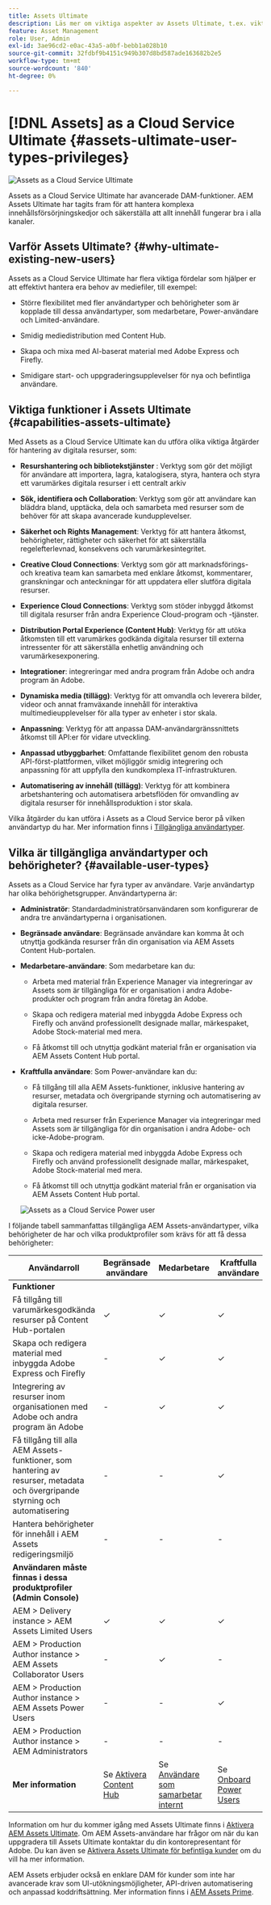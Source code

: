 ```yaml
---
title: Assets Ultimate
description: Läs mer om viktiga aspekter av Assets Ultimate, t.ex. viktiga fördelar, användartyper och behörigheter.
feature: Asset Management
role: User, Admin
exl-id: 3ae96cd2-e0ac-43a5-a0bf-bebb1a028b10
source-git-commit: 32fdbf9b4151c949b307d8bd587ade163682b2e5
workflow-type: tm+mt
source-wordcount: '840'
ht-degree: 0%

---
```


# [!DNL Assets] as a Cloud Service Ultimate {#assets-ultimate-user-types-privileges}

![Assets as a Cloud Service Ultimate](/help/assets/assets/aem-assets-ultimate-banner.png)

Assets as a Cloud Service Ultimate har avancerade DAM-funktioner. AEM Assets Ultimate har tagits fram för att hantera komplexa innehållsförsörjningskedjor och säkerställa att allt innehåll fungerar bra i alla kanaler.

## Varför Assets Ultimate? {#why-ultimate-existing-new-users}

Assets as a Cloud Service Ultimate har flera viktiga fördelar som hjälper er att effektivt hantera era behov av mediefiler, till exempel:

* Större flexibilitet med fler användartyper och behörigheter som är kopplade till dessa användartyper, som medarbetare, Power-användare och Limited-användare.

* Smidig mediedistribution med Content Hub.

* Skapa och mixa med AI-baserat material med Adobe Express och Firefly.

* Smidigare start- och uppgraderingsupplevelser för nya och befintliga användare.

## Viktiga funktioner i Assets Ultimate {#capabilities-assets-ultimate}

Med Assets as a Cloud Service Ultimate kan du utföra olika viktiga åtgärder för hantering av digitala resurser, som:

* **Resurshantering och bibliotekstjänster** &#x200B;: Verktyg som gör det möjligt för användare att importera, lagra, katalogisera, styra, hantera och styra ett varumärkes digitala resurser i ett centralt arkiv

* **Sök, identifiera och Collaboration**: Verktyg som gör att användare kan bläddra bland, upptäcka, dela och samarbeta med resurser som de behöver för att skapa avancerade kundupplevelser.

* **Säkerhet och Rights Management**: Verktyg för att hantera åtkomst, behörigheter, rättigheter och säkerhet för att säkerställa regelefterlevnad, konsekvens och varumärkesintegritet.

* **Creative Cloud Connections**: Verktyg som gör att marknadsförings- och kreativa team kan samarbeta med enklare åtkomst, kommentarer, granskningar och anteckningar för att uppdatera eller slutföra digitala resurser.

* **Experience Cloud Connections**: Verktyg som stöder inbyggd åtkomst till digitala resurser från andra Experience Cloud-program och -tjänster.

* **Distribution Portal Experience (Content Hub)**: Verktyg för att utöka åtkomsten till ett varumärkes godkända digitala resurser till externa intressenter för att säkerställa enhetlig användning och varumärkesexponering.

* **Integrationer**: integreringar med andra program från Adobe och andra program än Adobe.

* **Dynamiska media (tillägg)**: Verktyg för att omvandla och leverera bilder, videor och annat framväxande innehåll för interaktiva multimedieupplevelser för alla typer av enheter i stor skala.

* **Anpassning**: Verktyg för att anpassa DAM-användargränssnittets åtkomst till API:er för vidare utveckling.

* **Anpassad utbyggbarhet**: Omfattande flexibilitet genom den robusta API-först-plattformen, vilket möjliggör smidig integrering och anpassning för att uppfylla den kundkomplexa IT-infrastrukturen.

* **Automatisering av innehåll (tillägg)**: Verktyg för att kombinera arbetshantering och automatisera arbetsflöden för omvandling av digitala resurser för innehållsproduktion i stor skala.

Vilka åtgärder du kan utföra i Assets as a Cloud Service beror på vilken användartyp du har. Mer information finns i [Tillgängliga användartyper](#available-user-types).


## Vilka är tillgängliga användartyper och behörigheter? {#available-user-types}

Assets as a Cloud Service har fyra typer av användare. Varje användartyp har olika behörighetsgrupper. Användartyperna är:

* **Administratör**: Standardadministratörsanvändaren som konfigurerar de andra tre användartyperna i organisationen.

* **Begränsade användare**: Begränsade användare kan komma åt och utnyttja godkända resurser från din organisation via AEM Assets Content Hub-portalen.

* **Medarbetare-användare**: Som medarbetare kan du:

   * Arbeta med material från Experience Manager via integreringar av Assets som är tillgängliga för er organisation i andra Adobe-produkter och program från andra företag än Adobe.

   * Skapa och redigera material med inbyggda Adobe Express och Firefly och använd professionellt designade mallar, märkespaket, Adobe Stock-material med mera.

   * Få åtkomst till och utnyttja godkänt material från er organisation via AEM Assets Content Hub portal.

* **Kraftfulla användare**: Som Power-användare kan du:

   * Få tillgång till alla AEM Assets-funktioner, inklusive hantering av resurser, metadata och övergripande styrning och automatisering av digitala resurser.

   * Arbeta med resurser från Experience Manager via integreringar med Assets som är tillgängliga för din organisation i andra Adobe- och icke-Adobe-program.

   * Skapa och redigera material med inbyggda Adobe Express och Firefly och använd professionellt designade mallar, märkespaket, Adobe Stock-material med mera.

   * Få åtkomst till och utnyttja godkänt material från er organisation via AEM Assets Content Hub portal.

  ![Assets as a Cloud Service Power user](/help/assets/assets/assets-cs-power-users.png)

I följande tabell sammanfattas tillgängliga AEM Assets-användartyper, vilka behörigheter de har och vilka produktprofiler som krävs för att få dessa behörigheter:


| Användarroll | Begränsade användare | Medarbetare | Kraftfulla användare | Administratörer |
|---------------|----------|----------|-------------------------|---|
| **Funktioner** |
| Få tillgång till varumärkesgodkända resurser på Content Hub-portalen | ✓ | ✓ | ✓ | ✓ |
| Skapa och redigera material med inbyggda Adobe Express och Firefly | - | ✓ | ✓ | ✓ |
| Integrering av resurser inom organisationen med Adobe och andra program än Adobe | - | ✓ | ✓ | ✓ |
| Få tillgång till alla AEM Assets-funktioner, som hantering av resurser, metadata och övergripande styrning och automatisering | - | - | ✓ | ✓ |
| Hantera behörigheter för innehåll i AEM Assets redigeringsmiljö | - | - | - | ✓ |
| **Användaren måste finnas i dessa produktprofiler (Admin Console)** |
| AEM > Delivery instance > AEM Assets Limited Users | ✓ | ✓ | ✓ | ✓ |
| AEM > Production Author instance > AEM Assets Collaborator Users | - | ✓ | - | - |
| AEM > Production Author instance > AEM Assets Power Users | - | - | ✓ | - |
| AEM > Production Author instance > AEM Administrators | - | - | - | ✓ |
| **Mer information** | Se [Aktivera Content Hub](/help/assets/enable-assets-ultimate.md##enable-assets-ultimate-new-users) | Se [Användare som samarbetar internt](/help/assets/enable-assets-ultimate.md#onboard-collaborator-users) | Se [Onboard Power Users](/help/assets/enable-assets-ultimate.md#onboard-power-users) | - |

Information om hur du kommer igång med Assets Ultimate finns i [Aktivera AEM Assets Ultimate](/help/assets/enable-assets-ultimate.md). Om AEM Assets-användare har frågor om när du kan uppgradera till Assets Ultimate kontaktar du din kontorepresentant för Adobe. Du kan även se [Aktivera Assets Ultimate för befintliga kunder](/help/assets/enable-assets-ultimate.md#enable-assets-ultimate-existing-customers) om du vill ha mer information.

AEM Assets erbjuder också en enklare DAM för kunder som inte har avancerade krav som UI-utökningsmöjligheter, API-driven automatisering och anpassad koddriftsättning. Mer information finns i [AEM Assets Prime](/help/assets/assets-prime.md).
